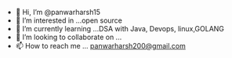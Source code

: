 - 👋 Hi, I’m @panwarharsh15
- 👀 I’m interested in ...open source
- 🌱 I’m currently learning ...DSA with Java, Devops, linux,GOLANG
- 💞️ I’m looking to collaborate on ...
- 📫 How to reach me ... panwarharsh200@gmail.com

<!---
panwarharsh15/panwarharsh15 is a ✨ special ✨ repository because its `README.md` (this file) appears on your GitHub profile.
You can click the Preview link to take a look at your changes.
--->
